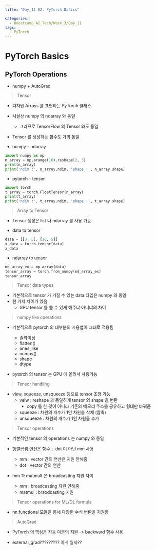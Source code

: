 ```yaml
---
title: "Day_11 02. PyTorch Basics"

categories:
  - Boostcamp_AI_Tech/Week_3/Day_11
tags:
  - PyTorch
---
```


# PyTorch Basics

## PyTorch Operations

- numpy + AutoGrad

> Tensor

- 다차원 Arrays 를 표현하는 PyTorch 클래스
- 사실상 numpy 의 ndarray 와 동일
  - 그러므로 TensorFlow 의 Tensor 와도 동일
- Tensor 를 생성하는 함수도 거의 동일

- numpy - ndarray

```python
import numpy as np
n_array = np.arange(10).reshape(2, 5)
print(n_array)
print('ndim :', n_array.ndim, 'shape :', n_array.shape)
```

- pytorch - tensor
```python
import torch
t_array = torch.FloatTensor(n_array)
print(t_array)
print('ndim :', t_array.ndim, 'shape :', t_array.shape)
```

> Array to Tensor

- Tensor 생성은 list 나 ndarray 를 사용 가능

- data to tensor

```python
data = [[3, 5], [10, 5]]
x_data = torch.tensor(data)
x_data
```

- ndarray to tensor

```python
nd_array_ex = np.array(data)
tensor_array = torch.from_numpy(nd_array_ex)
tensor_array
```

> Tensor data types

- 기본적으로 tensor 가 가질 수 있는 data 타입은 numpy 와 동일
- 한 가지 차이가 있음
  - GPU tensor 를 쓸 수 있게 해주냐 아니냐의 차이

> numpy like operations

- 기본적으로 pytorch 의 대부분의 사용법이 그대로 적용됨
  - 슬라이싱
  - flatten()
  - ones_like
  - numpy()
  - shape
  - dtype

- pytorch 의 tensor 는 GPU 에 올려서 사용가능

> Tensor handling

- view, squeeze, unsqueeze 등으로 tensor 조정 가능
  - veiw : reshape 과 동일하게 tensor 의 shape 을 변환
    - copy 를 한 것이 아니라 기존의 메모리 주소를 공유하고 형태만 바꿔줌
  - squeeze : 차원의 개수가 1인 차원을 삭제 (압축)
  - unsqueeze : 차원의 개수가 1인 차원을 추가

> Tensor operations

- 기본적인 tensor 의 operations 는 numpy 와 동일

- 행렬곱셈 연산은 함수는 dot 이 아닌 mm 사용
    - mm : vector 간의 연산은 지원 안해줌
    - dot : vector 간의 연산

- mm 과 matmult 은 broadcasting 지원 차이
  - mm : broadcasting 지원 안해줌
  - matmul : braodcasting 지원

> Tensor operations for ML/DL formula

- nn.functional 모듈을 통해 다양한 수식 변환을 지원함

> AutoGrad

- PyTorch 의 핵심은 자동 미분의 지원 -> backward 함수 사용

- external_grad????????? 이게 뭘까??